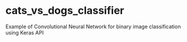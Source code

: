 # cats_vs_dogs_classifier
Example of Convolutional Neural Network for binary image classification using Keras API

